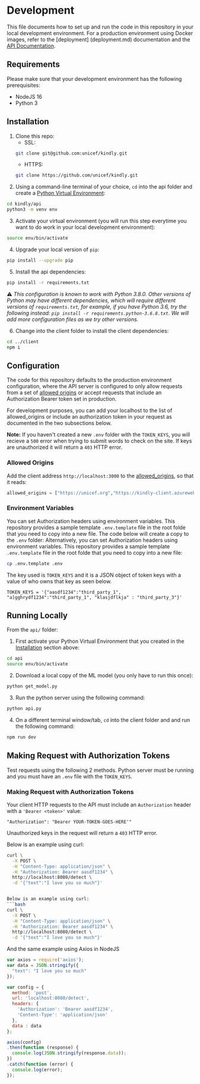 # Development

This file documents how to set up and run the code in this repository in your local development environment. For a production environment using Docker images, refer to the [deployment]
(deployment.md) documentation and the [API Documentation](api.md).

## Requirements

Please make sure that your development environment has the following prerequisites:
- NodeJS 16
- Python 3

## Installation

1. Clone this repo:
   - SSL:
   ```bash
   git clone git@github.com:unicef/kindly.git
   ```
   - HTTPS:
   ```bash
   git clone https://github.com/unicef/kindly.git
   ```
2. Using a command-line terminal of your choice, `cd` into the api folder and create a [Python Virtual Environment](https://docs.python.org/3/library/venv.html):

  ```bash
  cd kindly/api
  python3 -m venv env
  
  ```

3. Activate your virtual environment (you will run this step everytime you want to do work in your local development environment):

  ```bash
  source env/bin/activate
  
  ```

4. Upgrade your local version of `pip`:

  ```bash
  pip install --upgrade pip
  ```

5. Install the api dependencies:

  ```bash
  pip install -r requirements.txt
  ```

  ⚠️ *This configuration is known to work with Python 3.8.0. Other versions of Python may have different dependencies, which will require different versions of `requirements.txt`, for example, if you have Python 3.6, try the following instead: `pip install -r requirements.python-3.6.8.txt`. We will add more configuration files as we try other versions.*

6. Change into the client folder to install the client dependencies:

  ```bash
  cd ../client
  npm i
  ```

## Configuration

The code for this repository defaults to the production environment configuration, where the API server is configured to only allow requests from a set of [allowed origins](https://github.com/unicef/kindly/blob/7ee69561eaa53a77074b71ebcf876a8c29bb5878/api/api.py#L22) or accept requests that include an Authorization Bearer token set in production.

For development purposes, you can add your localhost to the list of allowed_origins or include an authorization token in your request as documented in the two subsections below.

**Note:**
If you haven't created a new `.env` folder with the `TOKEN_KEYS`, you will recieve a `500` error when trying to submit words to check on the site.
If keys are unauthorized it will return a `403` HTTP error.

### Allowed Origins

Add the client address `http://localhost:3000` to the [allowed_origins](https://github.com/unicef/kindly/blob/7ee69561eaa53a77074b71ebcf876a8c29bb5878/api/api.py#L22), so that it reads:

```python
allowed_origins = ["https://unicef.org","https://kindly-client.azurewebsites.net","https://kindly-api.azurewebsites.net", "http://localhost:3000"]

```

### Environment Variables

You can set Authorization headers using environment variables. This repository provides a sample template `.env.template` file in the root folde that you need to copy into a new file. The code below will create a copy to the `.env` folder:
Alternatively, you can set Authorization headers using environment variables. This repository provides a sample template `.env.template` file in the root folde that you need to copy into a new file:

```bash
cp .env.template .env

```

The key used is `TOKEN_KEYS` and it is a JSON object of token keys with a value of who owns that key as seen below.

```
TOKEN_KEYS = '{"aasdf1234":"third_party_1", "a]gghrydf1234":"third_party_1", "klasjdflkja" : "third_party_3"}'
```

## Running Locally

From the `api/` folder:

1. First activate your Python Virtual Environment that you created in the [Installation](#Installation) section above:

  ```bash
  cd api
  source env/bin/activate
  ```

2. Download a local copy of the ML model (you only have to run this once):

  ```bash
  python get_model.py
  ``` 

3. Run the python server using the following command:

  ```bash
  python api.py
  ```

4. On a different terminal window/tab, `cd` into the client folder and and run the following command:

  ```bash
  npm run dev
  
  ```

## Making Request with Authorization Tokens

Test requests using the following 2 methods. Python server must be running and you must have an `.env` file with the `TOKEN_KEYS`.
### Making Request with Authorization Tokens

Your client HTTP requests to the API must include an `Authorization` header with a `'Bearer <token>'` value:

```
"Authorization": "Bearer YOUR-TOKEN-GOES-HERE'"

```

Unauthorized keys in the request will return a `403` HTTP error.

Below is an example using curl:
```bash
curl \
  -X POST \
  -H "Content-Type: application/json" \
  -H "Authorization: Bearer aasdf1234" \
  http://localhost:8080/detect \
  -d '{"text":"I love you so much"}'


Below is an example using curl:
```bash
curl \
  -X POST \
  -H "Content-Type: application/json" \
  -H "Authorization: Bearer aasdf1234" \
  http://localhost:8080/detect \
  -d '{"text":"I love you so much"}'

```

And the same example using Axios in NodeJS

```js
var axios = require('axios');
var data = JSON.stringify({
  "text": "I love you so much"
});

var config = {
  method: 'post',
  url: 'localhost:8080/detect',
  headers: { 
    'Authorization': 'Bearer aasdf1234', 
    'Content-Type': 'application/json'
  },
  data : data
};

axios(config)
.then(function (response) {
  console.log(JSON.stringify(response.data));
})
.catch(function (error) {
  console.log(error);
});

```
